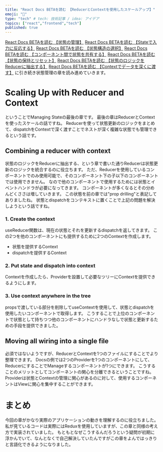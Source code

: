 ```yaml
---
title: "React Docs BETAを読む 【ReducerとContextを使用したスケールアップ】"
emoji: "🙌"
type: "tech" # tech: 技術記事 / idea: アイデア
topics: ["react","frontend","tech"]
published: true
---
```

[React Docs BETAを読む 【状態の管理】](https://zenn.dev/ryochang122/articles/1f97a79373c892)
[React Docs BETAを読む 【Stateで入力に反応する】](https://zenn.dev/ryochang122/articles/4d71076608ceba)
[React Docs BETAを読む 【状態構造の選択】](https://zenn.dev/ryochang122/articles/e26f9d37227579)
[React Docs BETAを読む 【コンポーネント間で状態を共有する】](https://zenn.dev/ryochang122/articles/79da51c125f0bf)
[React Docs BETAを読む 【状態の保持とリセット】](https://zenn.dev/ryochang122/articles/946db271367c1e)
[React Docs BETAを読む 【状態のロジックをReducerに抽出する】](https://zenn.dev/ryochang122/articles/f0a22530473423)
[React Docs BETAを読む 【Contextでデータを深くに渡す】](https://zenn.dev/ryochang122/articles/1e9fddd84bd6b4)
に引き続き状態管理の章を読み進めていきます。

# Scaling Up with Reducer and Context
ということでManaging Stateの最後の章です。
最後の章はReducerとContextを使ったスケールの話ですね。
Reducerを使って状態更新のロジックをまとめて、dispatchをContextで深く渡すことでネストが深く複雑な状態でも管理できるという話です。

## Combining a reducer with context
状態のロジックをReducerに抽出する、という章で書いた通りReducerは状態更新のロジックを統合するのに役立ちます。
ただ、Reducerを使用しているコンポーネントでのみ使用可能で、そのコンポーネント下の子以下のコンポーネントでは使用できません。
なので他のコンポーネントで使用するためには状態とイベントハンドラが必要になってきます。
コンポーネントが多くなるとその分めんどくささは増していきます。
この状態を前の章では"prop drilling"と表記してありましたね。
状態とdispatchをコンテキストに置くことで上記の問題を解決しようという話ですね。

### 1. Create the context
useReducer関数は、現在の状態とそれを更新するdispatchを返してきます。
この2つを他のコンポーネントにも提供するために2つのContextを作成します。
* 状態を提供するContext
* dispatchを提供するContext

### 2. Put state and dispatch into context
Contextを作成したら、Providerを設置して必要なツリーにContextを提供できるようにします。

### 3. Use context anywhere in the tree
propsで渡している部分を削除してuseContextを使用して、状態とdispatchを使用したいコンポーネントで取得します。
こうすることで上位のコンポーネントで状態として持ちつつ他のコンポーネントにハンドラなしで状態と更新するための手段を提供できました。

## Moving all wiring into a single file
必須ではないようですが、ReducerとContextを1つのファイルにすることでより整理できます。
Docsの例では2つのProviderを1つのコンポーネントにして、ReducerにすることでManageするコンポーネントが1つにできます。
こうすることのメリットとしてコンポーネントの関心を分離できるということですね。
Providerは状態とContextの管理に関心があるのに対して、使用するコンポーネントはViewに関心を集中することができます。


# まとめ
今回の章がかなり実際のアプリケーションの動きを理解するのに役立ちました。
私が見ているコードは実際にはReduxを使用していますが、この章と同様の考え方で実装されていました。
もともとなぜこうするんだろうという疑問が初期に浮かんでいて、なんとなくで自己解決していたんですがこの章をよんではっきりと言語化できるようになりました。
